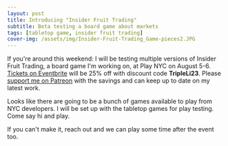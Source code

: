 ```yaml
---
layout: post
title: Introducing "Insider Fruit Trading"
subtitle: Beta testing a board game about markets
tags: [tabletop game, insider fruit trading]
cover-img: /assets/img/Insider-Fruit-Trading_Game-pieces2.JPG
---
```


If you're around this weekend: I will be testing multiple versions of Insider Fruit Trading, a board game I'm working on, at Play NYC on August 5-6. [Tickets on Eventbrite](https://www.eventbrite.com/e/play-nyc-2023-tickets-573315240317) will be 25% off with discount code **TripleLi23**. Please [support me on Patreon](https://patreon.com/TripleLi) with the savings and can keep up to date on my latest work.

Looks like there are going to be a bunch of games available to play from NYC developers. I will be set up with the tabletop games for play testing. Come say hi and play.

If you can't make it, reach out and we can play some time after the event too.
